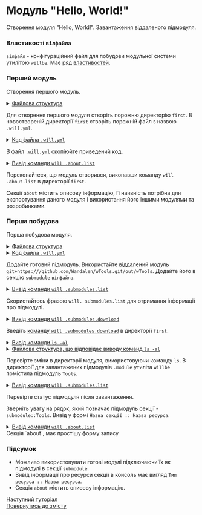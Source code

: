 # Модуль "Hello, World!"

Створення модуля "Hello, World!". Завантаження віддаленого підмодуля.

### Властивості `вілфайла`

`вілфайл` - конфігураційний файл для побудови модульної системи утилітою `willbe`. Має ряд [властивостей](<../concept/WillFile.md>).

### Перший модуль

Створення першого модуль.

<details>
  <summary><u>Файлова структура</u></summary>

```
first               # директорія, назва довільна
  └── .will.yml     # конфігураційний файл

```

</details>

Для створення першого модуля створіть порожню директорію `first`. В новоствореній директорії `first` створіть порожній файл з назвою `.will.yml`.

<details>
  <summary><u>Код файла <code>.will.yml</code></u></summary>

```yaml
about :

    name : helloWorld
    description : 'Hello, World!'
    version : '0.0.1'
    keywords :
        - key
        - word
```

</details>

В файл `.will.yml` скопіюйте приведений код.

<details>
  <summary><u>Вивід команди <code>will .about.list</code></u></summary>

  ```
[user@user ~]$ will .about.list
Command ".about.list"
  . Read : /path_to_file/.will.yml
. Read 1 will-files in 0.109s
About
 name : 'helloWorld'
 description : 'Hello, World!'
 version : '0.0.1'
 enabled : 1
 keywords :
   'willbe'

```

</details>

Переконайтеся, що модуль створився, виконавши команду `will .about.list` в директорії `first`.

Секції `about` містить описову інформацію, її наявність потрібна для експортування даного модуля і використання його іншими модулями та розробинками.  

### Перша побудова

Перша побудова модуля.

<details>
  <summary><u>Файлова структура</u></summary>

```
first              
  └── .will.yml     

```

</details>
<details>
  <summary><u>Код файла <code>.will.yml</code></u></summary>

```yaml
about :

    name : helloWorld
    description : 'Hello, World!'
    version : 0.0.1
    keywords :
        - willbe

submodule :

    Tools : git+https:///github.com/Wandalen/wTools.git/out/wTools#master

```

</details>

Додайте готовий підмодуль. Використайте віддалений модуль `git+https:///github.com/Wandalen/wTools.git/out/wTools`. Додайте його в секцію `submodule` `вілфайла`.

<details>
  <summary><u>Вивід команди <code>will .submodules.list</code></u></summary>

```
[user@user ~]$ will .submodules.list
...
 ! Failed to read submodule::Tools, try to download it with .submodules.download or even clean it before downloading
...
  isDownloaded : false
  Exported builds : []

```

</details>

Скористайтесь фразою `will. submodules.list` для отримання інформації про підмодулі.  

<details>
  <summary><u>Вивід команди <code>will .submodules.download</code></u></summary>

```
[user@user ~]$ will .submodules.download
...
   . Read : /path_to_file/.module/Tools/out/wTools.out.will.yml
   + module::Tools was downloaded in 12.360s
 + 1/1 submodule(s) of module::helloWorld were downloaded in 12.365s

```

</details>

Введіть [команду `will .submodules.download`](../concept/Command.md#Таблиця-команд-утиліти-willbe) в директорії `first`.

<details>
  <summary><u>Вивід команди <code>ls -al</code></u></summary>

```
[user@user ~]$ ls -al
...
drwxr-xr-x 4 user user 4096 Мар 12 07:20 .module
-rw-r--r-- 1 user user  306 Мар  1 11:20 .will.yml

```

```
[user@user ~]$ ls -al module/
...
drwxr-xr-x 4 user user 4096 Мар 12 07:20 Tools

```

</details>
<details>
  <summary><u>Файлова структура, що відповідає виводу команд <code>ls -al</code></u></summary>

```
first
  ├── .module
  │       └── Tools
  └── .will.yml

```

</details>

Перевірте зміни в директорії модуля, використовуючи команду `ls`. В директорії для завантажених підмодулів `.module` утиліта `willbe` помістила підмодуль `Tools`.

<details>
  <summary><u>Вивід команди <code>will .submodules.list</code></u></summary>

```
[user@user ~]$ will .submodules.list
...
 . Read : /path_to_file/.module/Tools/out/wTools.out.will.yml
...
submodule::Tools
  path : git+https:///github.com/Wandalen/wTools.git/out/wTools#master
  isDownloaded : true
  Exported builds : [ 'proto.export' ]

```

</details>

Перевірте статус підмодуля після завантаження.

Зверніть увагу на рядок, який позначає підмодуль секції - `submodule::Tools`. Вивід у формі `Назва секції :: Назва ресурса`.

<details>
  <summary><u>Вивід команди <code>will .about.list</code></u></summary>

```
[user@user ~]$ will .about.list
...
About
  name : 'helloWorld'
  description : 'Hello, World!'
  ...

```

</details>
Секція `about`, має простішу форму запису

### Підсумок

- Можливо використовувати готові модулі підключаючи їх як підмодулі в секції `submodule`.
- Вивід інформації про ресурси секції в консоль має вигляд `Тип ресурса :: Назва ресурса`.
- Секція `about` містить описову інформацію.

[Наступний туторіал](CommandsSubmodules.md)   
[Повернутись до змісту](../README.md#tutorials)
